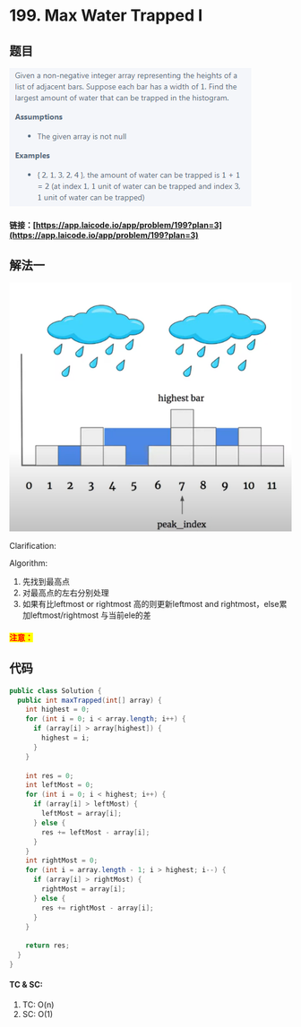# 199. Max Water Trapped I

## 题目

![](<../../.gitbook/assets/image (4) (1) (2).png>)

#### 链接：[https://app.laicode.io/app/problem/199?plan=3](https://app.laicode.io/app/problem/199?plan=3)

## 解法一

![](<../../.gitbook/assets/image (70).png>)

Clarification:&#x20;

Algorithm:&#x20;

1. 先找到最高点
2. 对最高点的左右分别处理
3. 如果有比leftmost or rightmost 高的则更新leftmost and rightmost，else累加leftmost/rightmost 与当前ele的差

#### <mark style="color:red;">注意：</mark>

## 代码

```java
public class Solution {
  public int maxTrapped(int[] array) {
    int highest = 0;
    for (int i = 0; i < array.length; i++) {
      if (array[i] > array[highest]) {
        highest = i;
      }
    }

    int res = 0;
    int leftMost = 0;
    for (int i = 0; i < highest; i++) {
      if (array[i] > leftMost) {
        leftMost = array[i];
      } else {
        res += leftMost - array[i];
      }
    }
    int rightMost = 0;
    for (int i = array.length - 1; i > highest; i--) {
      if (array[i] > rightMost) {
        rightMost = array[i];
      } else {
        res += rightMost - array[i];
      }
    }

    return res;
  }
}

```

#### TC & SC:&#x20;

1. TC: O(n)
2. SC: O(1)
